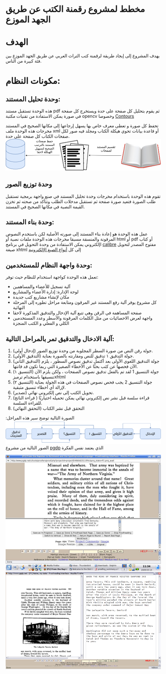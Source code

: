 # مخطط لمشروع رقمنة الكتب عن طريق الجهد الموزع

#  الهدف
يهدف المشروع إلى إيجاد طريقة لرقمنة كتب التراث العربي عن طريق الجهد الموزع بين فئة كبيرة من الناس.

# مكونات النظام:

## وحدة تحليل المستند:
هذه الوحدة تستقبل مستند pdf ثم يقوم بتحليل كل صفحة على حدة ويستخرج كل صفحة في صورة يمكن الاستفادة من تقنيات مكتبة opencv وخصوصا [Contours](https://docs.opencv.org/master/d5/daa/tutorial_js_contours_begin.html)

تحفظ كل صورة و تعطى معرف خاص بها يسهل إرجاعها إلى مكانها الصحيح في المستند
مخرجات هذه الوحدة ملف xml أو قاعدة بيانات تحوي هيكلة الكتاب ومجلد فيه صور لكل صفحات الكتاب كل صفحة على حدة.
![تحليل المستند](assets/raqin-flow.png)


## وحدة توزيع الصور
تقوم هذه الوحدة باستخدام مخرجات وحدة تحليل المستند في صنع واجهة برمجية تستقبل طلب الصورة فتعيد صورة صفحة ثم تستقبل مدخلات الطلب وتتأكد من صحته ثم تخزن القيمة النصية في مكانها الصحيح في المستند.

## وحدة بناء المستند:
عمل هذه الوحدة هو إعادة بناء المستند إلى صورته الأصلية لكن باستخدم النصوص المرقونة والمنسقة مسبقا
مخرجات هذه الوحدة ملفات نصية أو html أو pdf أو كتاب اإلكتروني
يمكن الاستفادة من وحدة التحويل في برنامج [calibre](https://calibre-ebook.com) مفتوح المصدر لتحويل صيغة xhtml إلى كل [أنواع الصيغ الإلكترونية](https://manual.calibre-ebook.com/generated/en/ebook-convert.html)

## وحدة واجهة النظام للمستخدمين:
تعمل هذه الوحدة كواجهة استخدام للنظام حيث توفر:
- آلية تسجيل للأعضاء والمساهمين
- لوحة الإدارة: إدارة الأعضاء والمشاريع 
- مكان لإنشاء مشاريع كتب جديدة
- كل مشروع يوفر آلية رفع المستند غير المرقون ومتابعة مراحل تطوره إلى المرحلة النهائية
- صفحة المساهمة في الرقن وهي تتبع آلية الإدخال والتدقيق المذكورة لاحقا
- واجهة لعرض الاحصائيات من مثل الكلمات المرقونة والأسطر وعدد المستخدمين الكلي و الفعلي و الكتب المنجزة


## آلية الادخال والتدقيق تمر بالمراحل التالية:
1. (إدخال أولي) جولة رقن النص من صورة السطر المجلوبة من وحدة توزيع الصور.
2. (التدقيق الأولي) جولة التدقيق ١ تدقيق للنص ومقارنته بالصورة بعناية. 
3. (التدقيق الثاني) جولة التدقيق اللغوي الأولى بعد أكتمل تدقيق نصوص السطور ، يلزم الآن فحصها عن كثب بحثًا عن الأخطاء الصغيرة التي ربما تكون قد فاتتها.
4.  (التنسيق ١) جولة التنسيق 1 لقد تم بالفعل تدقيق نصوص الصفحات ، ولكن يلزم الآن تنسيقها باستخدام ترميزxhtml 
5. (التنسيق ٢) جولة التنسيق 2 يجب فحص نصوص الصفحات في هذه الجولة بعناية لإزالة أي أخطاء تنسيق متبقية.
6. (تصدير)  تحويل الكتب إلى نص إلكتروني نهائي. 
7. (قراءة الناتج ) قراءة سلسة قبل نشر نص إلكتروني نهائي يمكن تحميله اختياريًا للقراءة السلسة. 
8. (التحقق النهائي) التحقق قبل نشر الكتاب

الصورة التالية توضح سير هذه المراحل:
![مراحل النظام](assets/system-flowchart.png)
الصور التالية من مشروع [pgdp](https://www.pgdp.net) الذي يعتمد نفس الفكرة

![عملية التدقيق](assets/pgdp5.jpg)
![عملية التدقيق](assets/pgdp-screenshot.png)
